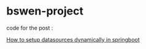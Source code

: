 # bswen-project
code for the post :

[How to setup datasources dynamically in springboot](http://www.bswen.com/2018/05/springboot-How-to-setup-datasources-dynamically-in-springboot.html)